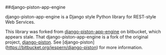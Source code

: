 ##django-piston-app-engine

django-piston-app-engine is a Django style Python library for REST-style Web Services.

This library was forked from [django-piston-app-engine](https://bitbucket.org/gumptioncom/django-piston-app-engine) on bitbucket, which appears stale.  That django-piston-app-engine is a fork of the original project,
[django-piston](https://bitbucket.org/jespern/django-piston).  See 
[django-piston] (https://bitbucket.org/jespern/django-piston)
for more information.

